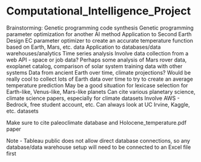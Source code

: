 # Computational_Intelligence_Project
 
Brainstorming:
Genetic programming code synthesis
Genetic programming parameter optimization for another AI method
Application to Second Earth
    Design EC parameter optimizer to create an accurate temperature function based on Earth, Mars, etc. data
Application to databases/data warehouses/analytics
Time series analysis
Involve data collection from a web API - space or job data?
    Perhaps some analysis of Mars rover data, exoplanet catalog, comparison of solar system training data with other systems
    Data from ancient Earth over time, climate projections?
        Would be really cool to collect lots of Earth data over time to try to create an average temperature prediction
        May be a good situation for lexicase selection for Earth-like, Venus-like, Mars-like planets
            Can cite various planetary science, climate science papers, especially for climate datasets
Involve AWS - Bedrock, free student account, etc.
Can always look at UC Irvine, Kaggle, etc. datasets

Make sure to cite paleoclimate database and Holocene_temperature.pdf paper

Note - Tableau public does not allow direct database connections, so any database/data warehouse setup will need to be connected to an Excel file first

